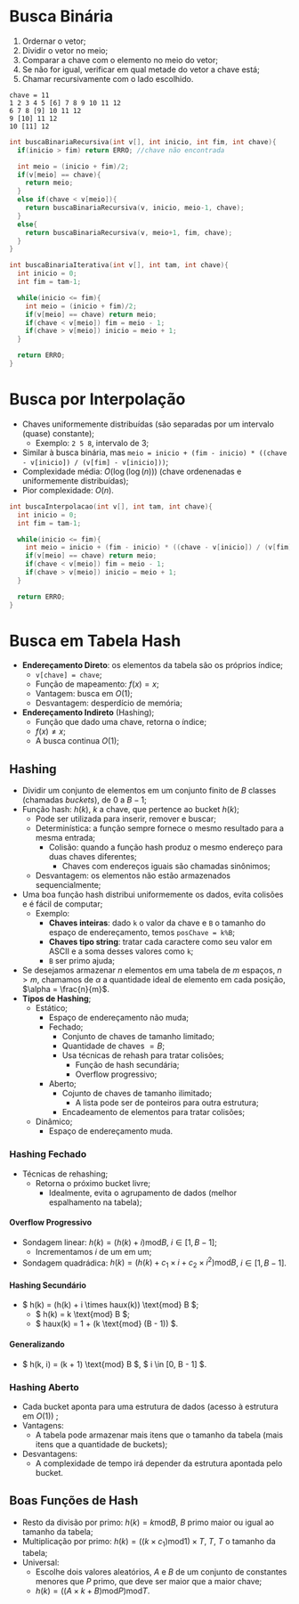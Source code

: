 # Busca Binária
1. Ordernar o vetor;
2. Dividir o vetor no meio;
3. Comparar a chave com o elemento no meio do vetor;
4. Se não for igual, verificar em qual metade do vetor a chave está;
5. Chamar recursivamente com o lado escolhido.
```
chave = 11
1 2 3 4 5 [6] 7 8 9 10 11 12
6 7 8 [9] 10 11 12
9 [10] 11 12
10 [11] 12
```
```c
int buscaBinariaRecursiva(int v[], int inicio, int fim, int chave){
  if(inicio > fim) return ERRO; //chave não encontrada

  int meio = (inicio + fim)/2;
  if(v[meio] == chave){
    return meio;
  }
  else if(chave < v[meio]){
    return buscaBinariaRecursiva(v, inicio, meio-1, chave);
  }
  else{
    return buscaBinariaRecursiva(v, meio+1, fim, chave);
  }
}

int buscaBinariaIterativa(int v[], int tam, int chave){
  int inicio = 0;
  int fim = tam-1;

  while(inicio <= fim){
    int meio = (inicio + fim)/2;
    if(v[meio] == chave) return meio;
    if(chave < v[meio]) fim = meio - 1;
    if(chave > v[meio]) inicio = meio + 1;
  }

  return ERRO;
}
```

# Busca por Interpolação
- Chaves uniformemente distribuídas (são separadas por um intervalo (quase) constante);
  - Exemplo: ```2 5 8```, intervalo de 3;
- Similar à busca binária, mas ```meio = inicio + (fim - inicio) * ((chave - v[inicio]) / (v[fim] - v[inicio]))```;
- Complexidade média: $O(\log(\log(n)))$ (chave ordenenadas e uniformemente distribuídas);
- Pior complexidade: $O(n)$.
```c
int buscaInterpolacao(int v[], int tam, int chave){
  int inicio = 0;
  int fim = tam-1;

  while(inicio <= fim){
    int meio = inicio + (fim - inicio) * ((chave - v[inicio]) / (v[fim] - v[inicio]));
    if(v[meio] == chave) return meio;
    if(chave < v[meio]) fim = meio - 1;
    if(chave > v[meio]) inicio = meio + 1;
  }

  return ERRO;
}
```

# Busca em Tabela Hash
- **Endereçamento Direto**: os elementos da tabela são os próprios índice;
  - ```v[chave] = chave```;
  - Função de mapeamento: $f(x) = x$;
  - Vantagem: busca em $O(1)$;
  - Desvantagem: desperdício de memória;
- **Endereçamento Indireto** (Hashing);
  - Função que dado uma chave, retorna o índice;
  - $f(x) \neq x$;
  -  A busca continua $O(1)$;

## Hashing
- Dividir um conjunto de elementos em um conjunto finito de $B$ classes (chamadas *buckets*), de $0$ a $B-1$;
- Função hash: $h(k)$, $k$ a chave, que pertence ao bucket $h(k)$;
  - Pode ser utilizada para inserir, remover e buscar;
  - Determinística: a função sempre fornece o mesmo resultado para a mesma entrada;
    - Colisão: quando a função hash produz o mesmo endereço para duas chaves diferentes;
      - Chaves com endereços iguais são chamadas sinônimos;
  - Desvantagem: os elementos não estão armazenados sequencialmente;
- Uma boa função hash distribui uniformemente os dados, evita colisões e é fácil de computar;
  - Exemplo:
    - **Chaves inteiras**: dado ```k``` o valor da chave e ```B``` o tamanho do espaço de endereçamento, temos ```posChave = k%B```;
    - **Chaves tipo string**: tratar cada caractere como seu valor em ASCII e a soma desses valores como ```k```;
    - ```B``` ser primo ajuda;
- Se desejamos armazenar $n$ elementos em uma tabela de $m$ espaços, $n \gt m$, chamamos de $\alpha$ a quantidade ideal de elemento em cada posição, $\alpha = \frac{n}{m}$.
- **Tipos de Hashing**;
  - Estático;
    - Espaço de endereçamento não muda;
    - Fechado;
      - Conjunto de chaves de tamanho limitado;
      - Quantidade de chaves $=  B$;
      - Usa técnicas de rehash para tratar colisões;
        - Função de hash secundária;
        - Overflow progressivo;
    - Aberto;
      - Cojunto de chaves de tamanho ilimitado;
        - A lista pode ser de ponteiros para outra estrutura;
      - Encadeamento de elementos para tratar colisões;
  - Dinâmico;
    - Espaço de endereçamento muda.

### Hashing Fechado
- Técnicas de rehashing;
  - Retorna o próximo bucket livre;
    - Idealmente, evita o agrupamento de dados (melhor espalhamento na tabela);
#### Overflow Progressivo
- Sondagem linear: $h(k) = (h(k) + i) \text{mod} B$, $i \in [1, B-1]$;
  - Incrementamos $i$ de um em um;
- Sondagem quadrádica: $h(k) = (h(k) + c_1 \times i + c_2 \times i^2) \text{mod} B$, $i \in [1, B-1]$.
#### Hashing Secundário
- $ h(k) = (h(k) + i \times haux(k)) \text{mod} B $;
  - $ h(k) = k \text{mod} B $;
  - $ haux(k) = 1 + (k \text{mod} (B - 1)) $.
#### Generalizando
- $ h(k, i) = (k + 1) \text{mod} B $, $ i \in [0, B - 1] $.

### Hashing Aberto
- Cada bucket aponta para uma estrutura de dados (acesso à estrutura em $O(1)$) ;
- Vantagens:
  - A tabela pode armazenar mais itens que o tamanho da tabela (mais itens que a quantidade de buckets);
- Desvantagens:
  - A complexidade de tempo irá depender da estrutura apontada pelo bucket.

## Boas Funções de Hash
- Resto da divisão por primo: $h(k) = k \text{mod} B$, $B$ primo maior ou igual ao tamanho da tabela;
- Multiplicação por primo: $h(k) = ((k \times c_1) \text{mod} 1) \times T$, $T$, $T$ o tamanho da tabela;
- Universal:
  - Escolhe dois valores aleatórios, $A$ e $B$ de um conjunto de constantes menores que $P$ primo, que deve ser maior que a maior chave;
  - $h(k) = ((A \times k + B) \text{mod} P) \text{mod} T$.